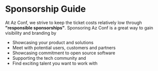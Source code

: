 # Sponsorship Guide

At Az Conf, we strive to keep the ticket costs relatively low through **"responsible sponsorships"**. Sponsoring Az Conf is a great way to gain visibility and branding by

- Showcasing your product and solutions
- Meet with potential users, customers and partners
- Showcasing commitment to open source software
- Supporting the tech community and
- Find exciting talent you want to work with
